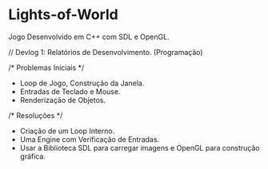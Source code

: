 # Lights-of-World
Jogo Desenvolvido em C++ com SDL e OpenGL.

// Devlog 1: Relatórios de Desenvolvimento. (Programação)

/* Problemas Iniciais */
- Loop de Jogo, Construção da Janela.
- Entradas de Teclado e Mouse.
- Renderização de Objetos.

/* Resoluções */
- Criação de um Loop Interno.
- Uma Engine com Verificação de Entradas.
- Usar a Biblioteca SDL para carregar imagens e OpenGL para construção gráfica.
